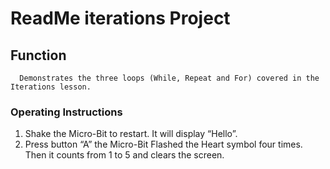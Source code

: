 # ReadMe iterations Project

## Function
      Demonstrates the three loops (While, Repeat and For) covered in the Iterations lesson.
### Operating Instructions
1.	Shake the Micro-Bit to restart. It will display “Hello”.
2.	Press button “A” the Micro-Bit Flashed the Heart symbol four times. Then it counts from 1 to 5 and clears the screen.
